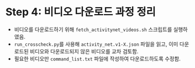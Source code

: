 # Step 4: 비디오 다운로드 과정 정리

- 비디오를 다운로드하기 위해 `fetch_activitynet_videos.sh` 스크립트를 실행하였음.
- `run_crosscheck.py`를 사용해 `activity_net.v1-X.json` 파일을 읽고, 이미 다운로드된 비디오와 다운로드되지 않은 비디오를 교차 검토함.
- 필요한 비디오만 `command_list.txt` 파일에 작성하여 다운로드하도록 수정함.
